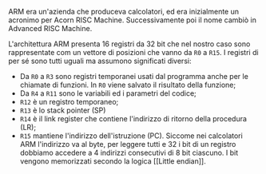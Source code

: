 ARM era un'azienda che produceva calcolatori, ed era inizialmente un acronimo per Acorn RISC Machine. Successivamente poi il nome cambiò in Advanced RISC Machine.

L'architettura ARM presenta 16 registri da 32 bit che nel nostro caso sono rappresentate com un vettore di posizioni che vanno da `R0` a `R15`.
I registri di per sé sono tutti uguali ma assumono significati diversi:
- Da `R0` a `R3` sono registri temporanei usati dal programma anche per le chiamate di funzioni. In `R0` viene salvato il risultato della funzione;
- Da `R4` a `R11` sono le variabili ed i parametri del codice;
- `R12` è un registro temporaneo;
- `R13` è lo stack pointer (SP)
- `R14` è il link register che contiene l'indirizzo di ritorno della procedura (LR);
- `R15` mantiene l'indirizzo dell'istruzione (PC).
Siccome nei calcolatori ARM l'indirizzo va al byte, per leggere tutti e 32 i bit di un registro dobbiamo accedere a 4 indirizzi consecutivi di 8 bit ciascuno.
I bit vengono memorizzati secondo la logica [[Little endian]].

